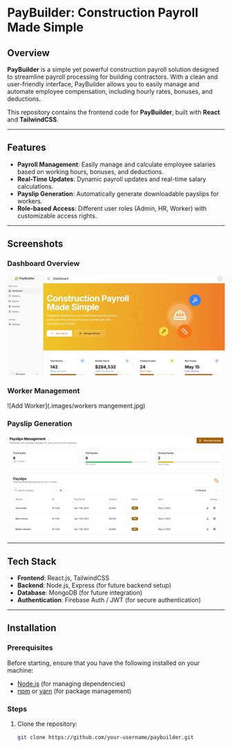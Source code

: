 # PayBuilder: Construction Payroll Made Simple

## Overview

**PayBuilder** is a simple yet powerful construction payroll solution designed to streamline payroll processing for building contractors. With a clean and user-friendly interface, PayBuilder allows you to easily manage and automate employee compensation, including hourly rates, bonuses, and deductions.

This repository contains the frontend code for **PayBuilder**, built with **React** and **TailwindCSS**.

---

## Features

- **Payroll Management**: Easily manage and calculate employee salaries based on working hours, bonuses, and deductions.
- **Real-Time Updates**: Dynamic payroll updates and real-time salary calculations.
- **Payslip Generation**: Automatically generate downloadable payslips for workers.
- **Role-based Access**: Different user roles (Admin, HR, Worker) with customizable access rights.

---

## Screenshots

### Dashboard Overview
![Dashboard](./images/dashboard.jpg)

### Worker Management
![Add Worker](.images/workers mangement.jpg)

### Payslip Generation
![Payslip Generation](./images/payslip.jpg)

---

## Tech Stack

- **Frontend**: React.js, TailwindCSS
- **Backend**: Node.js, Express (for future backend setup)
- **Database**: MongoDB (for future integration)
- **Authentication**: Firebase Auth / JWT (for secure authentication)

---

## Installation

### Prerequisites

Before starting, ensure that you have the following installed on your machine:

- [Node.js](https://nodejs.org/) (for managing dependencies)
- [npm](https://www.npmjs.com/) or [yarn](https://yarnpkg.com/) (for package management)

### Steps

1. Clone the repository:
   ```bash
   git clone https://github.com/your-username/paybuilder.git
